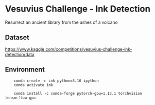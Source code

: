 # Vesuvius Challenge - Ink Detection
Resurrect an ancient library from the ashes of a volcano

## Dataset
https://www.kaggle.com/competitions/vesuvius-challenge-ink-detection/data

## Environment
```
    conda create -n ink python=3.10 ipython
    conda activate ink

    conda install -c conda-forge pytorch-gpu=1.13.1 torchvision tensorflow-gpu
```